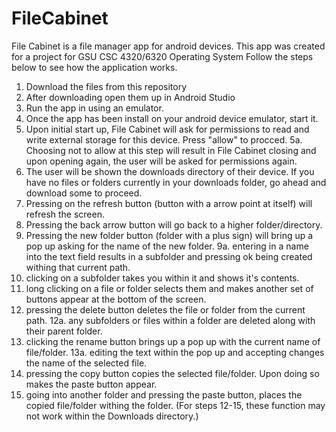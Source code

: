 # FileCabinet
File Cabinet is a file manager app for android devices. This app was created for a project for GSU CSC 4320/6320 Operating System
Follow the steps below to see how the application works.

1. Download the files from this repository
2. After downloading open them up in Android Studio
3. Run the app in using an emulator.
4. Once the app has been install on your android device emulator, start it.
5. Upon initial start up, File Cabinet will ask for permissions to read and write external storage for this device. Press "allow" to procced.
5a. Choosing not to allow at this step will result in File Cabinet closing and upon opening again, the user will be asked for permissions again.
6. The user will be shown the downloads directory of their device. If you have no files or folders currently in your downloads folder, go ahead and download some to proceed.
7. Pressing on the refresh button (button with a arrow point at itself) will refresh the screen.
8. Pressing the back arrow button will go back to a higher folder/directory.
9. Pressing the new folder button (folder with a plus sign) will bring up a pop up asking for the name of the new folder.
9a. entering in a name into the text field results in a subfolder and pressing ok being created withing that current path.
10. clicking on a subfolder takes you within it and shows it's contents.
11. long clicking on a file or folder selects them and makes another set of buttons appear at the bottom of the screen.
12. pressing the delete button deletes the file or folder from the current path.
12a. any subfolders or files within a folder are deleted along with their parent folder.
13. clicking the rename button brings up a pop up with the current name of file/folder.
13a. editing the text within the pop up and accepting changes the name of the selected file.
14. pressing the copy button copies the selected file/folder. Upon doing so makes the paste button appear.
15. going into another folder and pressing the paste button, places the copied file/folder withing the folder.
(For steps 12-15, these function may not work within the Downloads directory.)
